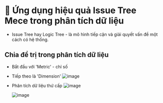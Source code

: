 # 🧩 Ứng dụng hiệu quả Issue Tree Mece trong phân tích dữ liệu

- Issue Tree hay Logic Tree - là mô hình tiếp cận và giải quyết vấn đề một cách có hệ thống.

## Chia để trị trong phân tích dữ liệu
- Bắt đầu với 'Metric' - chỉ số
- Tiếp theo là 'Dimension'
  ![image](https://github.com/thanhngan22/data-analyst-fundamental/assets/93416202/18e21178-2cd9-4164-abc1-77add8b6aa36)

- Phân tích dữ liệu thứ cấp
  ![image](https://github.com/thanhngan22/data-analyst-fundamental/assets/93416202/9864c309-0d7e-4adb-9bca-08496718c56c)

  ![image](https://github.com/thanhngan22/data-analyst-fundamental/assets/93416202/e1818ff5-090a-41fc-ba01-09144ed0266f)

